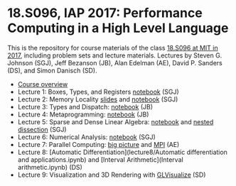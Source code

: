 # 18.S096, IAP 2017: Performance Computing in a High Level Language

This is the repository for course materials of the class [18.S096 at MIT in 2017](https://math.mit.edu/classes/18.S096/iap17/), including problem sets and lecture materials.   Lectures by Steven G. Johnson (SGJ), Jeff Bezanson (JB), Alan Edelman (AE), David P. Sanders (DS), and Simon Danisch (SD).

* [Course overview](lecture1/Course-overview.pdf)
* Lecture 1:	Boxes, Types, and Registers [notebook](lecture1/Boxes-and-registers.ipynb) (SGJ)
* Lecture 2:	Memory Locality [slides](lecture2/memory.pdf) and [notebook](memory-matrices.ipynb) (SGJ)
* Lecture 3:	Types and Dispatch: [notebook](https://github.com/stevengj/18S096-iap17/blob/master/lecture3/Types%20and%20Dispatch.ipynb) (JB)
* Lecture 4:	Metaprogramming: [notebook](https://github.com/stevengj/18S096-iap17/blob/master/lecture4/Metaprogramming.ipynb) (JB)
* Lecture 5:	Sparse and Dense Linear Algebra: [notebook](lecture5/Dense-and-Sparse.ipynb) and [nested dissection](lecture5/Nested-Dissection.ipynb) (SGJ)
* Lecture 6:	Numerical Analysis: [notebook](lecture6/Numerical-Analysis.ipynb) (SGJ)
* Lecture 7:	Parallel Computing: [big picture](lecture7/The+Big+Picture+of+Parallel+Computing.ipynb) and [MPI](lecture7/2.%2520Using%2520MPI%2520from%2520Julia.ipynb) (AE)
* Lecture 8:	[Automatic Differentiation](lecture8/Automatic differentiation and applications.ipynb) and [Interval Arithmetic](Interval arithmetic.ipynb) (DS)
* Lecture 9:	Visualization and 3D Rendering with [GLVisualize](https://github.com/JuliaGL/GLVisualize.jl) (SD)
